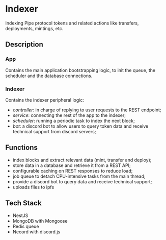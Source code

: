 # Indexer
Indexing Pipe protocol tokens and related actions like transfers, deployments, mintings, etc.

## Description
### App
Contains the main application bootstrapping logic, to init the queue, the scheduler and the database connections.

### Indexer
Contains the indexer peripheral logic:
* *controller*: in charge of replying to user requests to the REST endpoint;
* *service*: connecting the rest of the app to the indexer;
* *scheduler*: running a periodic task to index the next block;
* *bot*: a discord bot to allow users to query token data and receive technical support from discord servers;

## Functions
* index blocks and extract relevant data (mint, transfer and deploy);
* store data in a database and retrieve it from a REST API;
* configurable caching on REST responses to reduce load;
* job queue to detach CPU-intensive tasks from the main thread;
* provide a discord bot to query data and receive technical support;
* uploads files to ipfs

## Tech Stack
- NestJS
- MongoDB with Mongoose
- Redis queue
- Necord with discord.js
